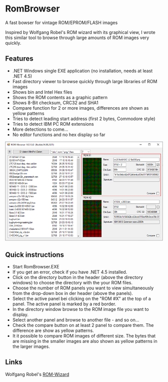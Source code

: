 # RomBrowser

A fast bowser for vintage ROM/EPROM/FLASH images

Inspired by Wolfgang Robel's ROM wizard with its graphical view, I wrote this similar tool to browse through large amounts of ROM images very quickly.

## Features

- .NET Windows single EXE application (no installation, needs at least .NET 4.5)
- Fast directory viewer to browse quickly through large libraries of ROM images
- Shows bin and Intel Hex files
- Shows the ROM contents as a graphic pattern
- Shows 8-Bit checksum, CRC32 and SHA1
- Compare function for 2 or more images, differences are shown as yellow patterns
- Tries to detect leading start address (first 2 bytes, Commodore style)
- Tries to detect IBM PC ROM extensions
- More detections to come...
- No editor functions and no hex display so far

![Screenshot](https://github.com/detlefgerhardt/RomBrowser/blob/main/screen1.png)

## Quick instructions

- Start RomBrowser.EXE
- If you get an error, check if you have .NET 4.5 installed.
- Click on the directory button in the header (above the directory windows) to choose the directory with the your ROM files.
- Choose the number of ROM panels you want to view simultaneously from the drop-down box in der header (above the panels).
- Select the active panel bei clicking on the "ROM #X" at the top of a panel. The active panel is marked by a red border.
- In the directory window browse to the ROM image file you want to display.
- Select another panel and browse to another file - and so on...
- Check the compare button on at least 2 panel to compare them. The difference are show as yellow patterns.
- It it possible to compare ROM images of different size. The bytes that are missing in the smaller images are also shown as yellow patterns in the larger images.

## Links

Wolfgang Robel's [ROM-Wizard](http://www.wolfgangrobel.de/romwizard.htm)

